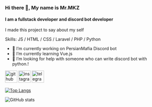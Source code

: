 ### Hi there 👋, My name is Mr.MKZ 
#### I am a fullstack developer and discord bot developer

I made this project to say about my self

Skills: JS / HTML / CSS / Laravel / PHP / Python 

- 🔭 I’m currently working on PersianMafia Discord bot 
- 🌱 I’m currently learning Vue.js 
- 🤔 I’m looking for help with someone who can write discord bot with python.! 


[<img src='https://cdn.jsdelivr.net/npm/simple-icons@3.0.1/icons/github.svg' alt='github' height='40'>](https://github.com/Mr-MKZ)  [<img src='https://cdn.jsdelivr.net/npm/simple-icons@3.0.1/icons/instagram.svg' alt='instagram' height='40'>](https://www.instagram.com/mr._.mkz/)  [<img src='https://cdn.jsdelivr.net/npm/simple-icons@3.0.1/icons/telegram.svg' alt='telegram' height='40'>](https://t.me/e_mkz)  

[![Top Langs](https://github-readme-stats.vercel.app/api/top-langs/?username=Mr-MKZ)](https://github.com/anuraghazra/github-readme-stats)

![GitHub stats](https://github-readme-stats.vercel.app/api?username=Mr-MKZ&show_icons=true)  


